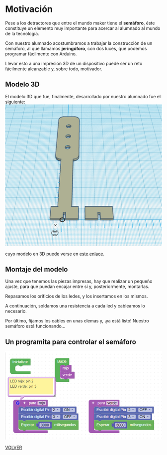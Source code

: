 # Motivación

Pese a los detractores que entre el mundo maker tiene el **semáforo**, éste constituye un elemento muy importante para acercar al alumnado al mundo de la tecnología.  

Con nuestro alumnado acostumbramos a trabajar la construcción de un semáforo, al que llamamos **jeringóforo**, con dos luces, que podemos programar fácilmente con Arduino.  

Llevar esto a una impresión 3D de un dispositivo puede ser un reto fácilmente alcanzable y, sobre todo, motivador.  

## Modelo 3D

El modelo 3D que fue, finalmente, desarrollado por nuestro alumnado fue el siguiente:
![Jeringóforo](jeringoforo.png)

cuyo modelo en 3D puede verse en [este enlace](jeringoforo.stl).

## Montaje del modelo

Una vez que tenemos las piezas impresas, hay que realizar un pequeño ajuste, para que puedan encajar entre sí y, posteriormente, montarlas.  

Repasamos los orificios de los ledes, y los insertamos en los mismos.

A continuación, soldamos una resistencia a cada led y cableamos lo necesario.  

Por último, fijamos los cables en unas clemas y, ¡ya está listo! Nuestro semáforo está funcionando...  


## Un programita para controlar el semáforo

![Programa de control de un semáforo con funciones](ProgSemaforo.png)  



[VOLVER](https://angelmicelti.github.io/VilladiegoSTEAM/)